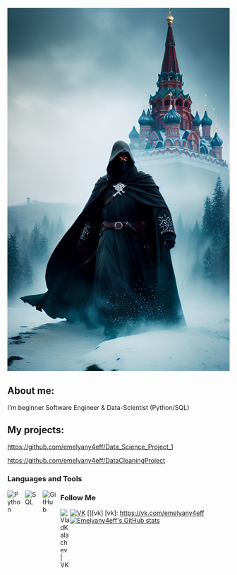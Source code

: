![Header](https://github.com/emelyany4eff/emelyany4eff/blob/master/dream_TradingCard.jpg)

## About me:
I'm beginner Software Engineer & Data-Scientist (Python/SQL)

## My projects:
https://github.com/emelyany4eff/Data_Science_Project_1

https://github.com/emelyany4eff/DataCleaningProject

### Languages and Tools
<img align="left" alt="Python" width="30px" style="padding-right:10px;" src="https://cdn.jsdelivr.net/gh/devicons/devicon/icons/python/python-original.svg" />
<img align="left" alt="SQL" width="30px" style="padding-right:10px;" src="https://upload.wikimedia.org/wikipedia/commons/0/0a/MySQL_textlogo.svg" />
<img align="left" alt="GitHub" width="30px" style="padding-right:10px;" src="https://cdn.jsdelivr.net/gh/devicons/devicon/icons/github/github-original.svg" />

### Follow Me
[![VK](https://img.shields.io/badge/-VKontakte-274b57?style=for-the-badge&logo=vk&logoColor=2c6aa2)](https://vk.com/emelyany4eff)
[<img align="left" alt="VladKalachev | VK" width="22px" src="https://cdn.jsdelivr.net/npm/simple-icons@v3/icons/vk.svg" />][vk]
[vk]: https://vk.com/emelyany4eff
[![Emelyany4eff's GitHub stats](https://github-readme-stats.vercel.app/api?username=emelyany4eff&show_icons=true)](https://github.com/anuraghazra/github-readme-stats)
